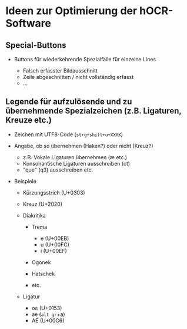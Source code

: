 # Ideen zur Optimierung der hOCR-Software

## Special-Buttons

* Buttons für wiederkehrende Spezialfälle für einzelne Lines

	* Falsch erfasster Bildausschnitt
	* Zeile abgeschnitten / nicht vollständig erfasst
	* ...

## Legende für aufzulösende und zu übernehmende Spezialzeichen (z.B. Ligaturen, Kreuze etc.)

* Zeichen mit UTF8-Code (`strg+shift+u+XXXX`)

* Angabe, ob so übernehmen (Haken?) oder nicht (Kreuz?) 

	* z.B. Vokale Ligaturen übernehmen (æ etc.)
	* Konsonantische Ligaturen ausschreiben (ct)
	* "que" (q3) ausschreiben etc.

* Beispiele

	* Kürzungsstrich (U+0303)
	* Kreuz (U+2020)
	* Diakritika

		* Trema

			* e (U+00EB)
			* u (U+00FC)
			* i (U+00EF)

		* Ogonek
		* Hatschek
		* etc.

	* Ligatur

		* oe (U+0153)
		* ae (`alt gr`+a)
		* AE (U+00C6)
